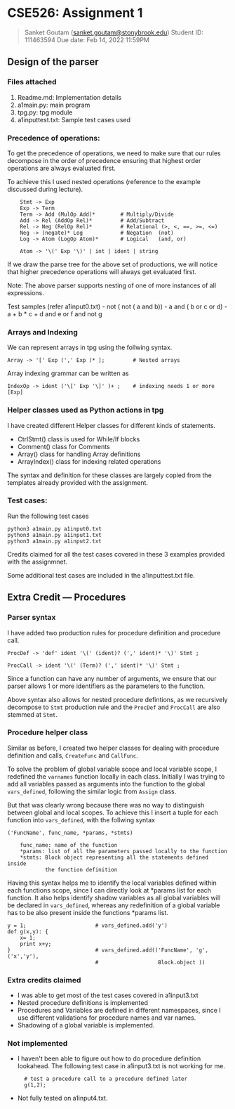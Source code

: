 # CSE526: Assignment 1

> Sanket Goutam (sanket.goutam@stonybrook.edu)
> Student ID: 111463594
> Due date: Feb 14, 2022 11:59PM


## Design of the parser

### Files attached

1. Readme.md:           Implementation details
2. a1main.py:           main program
3. tpg.py:              tpg module
4. a1inputtest.txt:     Sample test cases used


### Precedence of operations:
  
To get the precedence of operations, we need to make sure that our rules
decompose in the order of precedence ensuring that highest order operations
are always evaluated first.

To achieve this I used nested operations (reference to the example discussed 
during lecture).

        Stmt -> Exp
        Exp -> Term
        Term -> Add (MulOp Add)*        # Multiply/Divide
        Add -> Rel (AddOp Rel)*         # Add/Subtract
        Rel -> Neg (RelOp Rel)*         # Relational (>, <, ==, >=, <=)
        Neg -> (negate)* Log            # Negation  (not)
        Log -> Atom (LogOp Atom)*       # Logical   (and, or)

        Atom -> '\(' Exp '\)' | int | ident | string

If we draw the parse tree for the above set of productions, we will notice
that higher precedence operations will always get 
evaluated first.

Note: The above parser supports nesting of one of more instances of all
expressions. 

Test samples (refer a1input0.txt)
    - not ( not ( a and b))
    - a and ( b or c or d)
    - a + b * c + d and e or f and not g

### Arrays and Indexing

We can represent arrays in tpg using the follwing syntax.

    Array -> '[' Exp (',' Exp )* ];         # Nested arrays

Array indexing grammar can be written as

    IndexOp -> ident ('\[' Exp '\]' )+ ;    # indexing needs 1 or more [Exp]


### Helper classes used as Python actions in tpg

I have created different Helper classes for different kinds of statements.

+ CtrlStmt() class is used for While/If blocks
+ Comment() class for Comments
+ Array() class for handling Array definitions
+ ArrayIndex() class for indexing related operations

The syntax and definition for these classes are largely copied from the 
templates already provided with the assignment.

### Test cases:

Run the following test cases

```
python3 a1main.py a1input0.txt
python3 a1main.py a1input1.txt
python3 a1main.py a1input2.txt
```

Credits claimed for all the test cases covered in these 3 examples provided with
the assignmnet.

Some additional test cases are included in the a1inputtest.txt file.


## Extra Credit — Procedures

### Parser syntax

I have added two production rules for procedure definition and procedure call.

    ProcDef -> 'def' ident '\(' (ident)? (',' ident)* '\)' Stmt ;

    ProcCall -> ident '\(' (Term)? (',' ident)* '\)' Stmt ;

Since a function can have any number of arguments, we ensure that our parser
allows 1 or more identifiers as the parameters to the function.

Above syntax also allows for nested procedure defintions, as we recursively
decompose to `Stmt` production rule and the `ProcDef` and `ProcCall` are also
stemmed at `Stmt`.

### Procedure helper class

Similar as before, I created two helper classes for dealing with procedure 
definition and calls, `CreateFunc` and `CallFunc`.

To solve the problem of global variable scope and local variable scope, I 
redefined the `varnames` function locally in each class. Initially I was trying
to add all variables passed as arguments into the function to the global
`vars_defined`, following the similar logic from `Assign` class.

But that was clearly wrong because there was no way to distinguish between 
global and local scopes. To achieve this I insert a tuple for each 
function into `vars_defined`, with the follwing syntax

    ('FuncName', func_name, *params, *stmts)

        func_name: name of the function
        *params: list of all the parameters passed locally to the function
        *stmts: Block object representing all the statements defined inside
                the function definition

Having this syntax helps me to identify the local variables defined within
each functions scope, since I can directly look at *params list for each 
function. It also helps identify shadow variables as all global variables
will be declared in `vars_defined`, whereas any redefinition of a global 
variable has to be also present inside the functions *params list.


```
y = 1;                      # vars_defined.add('y')
def g(x,y): {               
    x= 1;
    print x+y;
}                           # vars_defined.add(('FuncName', 'g', ('x','y'),
                            #                   Block.object ))

```

### Extra credits claimed

+ I was able to get most of the test cases covered in a1input3.txt
+ Nested procedure definitions is implemented
+ Procedures and Variables are defined in different namespaces, since I use 
    different validations for procedure names and var names.
+ Shadowing of a global variable is implemented.


### Not implemented
+ I haven't been able to figure out how to do procedure definition lookahead.
    The following test case in a1input3.txt is not working for me.

        # test a procedure call to a procedure defined later
        g(1,2);
+ Not fully tested on a1input4.txt. 
